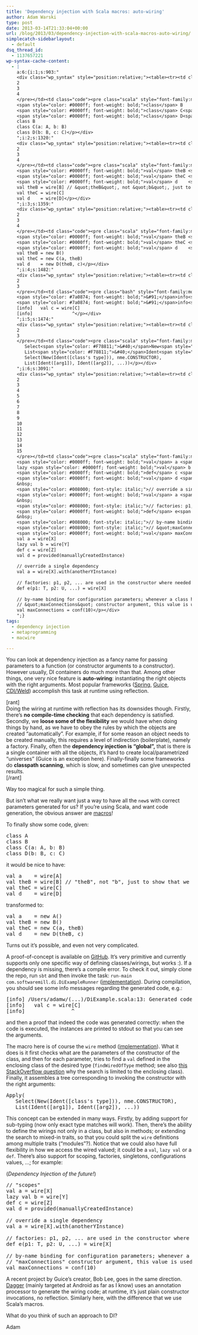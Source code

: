 ```yaml
---
title: 'Dependency injection with Scala macros: auto-wiring'
author: Adam Warski
type: post
date: 2013-03-14T21:33:04+00:00
url: /blog/2013/03/dependency-injection-with-scala-macros-auto-wiring/
simplecatch-sidebarlayout:
  - default
dsq_thread_id:
  - 1137657221
wp-syntax-cache-content:
  - |
    a:6:{i:1;s:903:"
    <div class="wp_syntax" style="position:relative;"><table><tr><td class="line_numbers"><pre>1
    2
    3
    4
    </pre></td><td class="code"><pre class="scala" style="font-family:monospace;"><span style="color: #0000ff; font-weight: bold;">class</span> A
    <span style="color: #0000ff; font-weight: bold;">class</span> B
    <span style="color: #0000ff; font-weight: bold;">class</span> C<span style="color: #F78811;">&#40;</span>a<span style="color: #000080;">:</span> A, b<span style="color: #000080;">:</span> B<span style="color: #F78811;">&#41;</span>
    <span style="color: #0000ff; font-weight: bold;">class</span> D<span style="color: #F78811;">&#40;</span>b<span style="color: #000080;">:</span> B, c<span style="color: #000080;">:</span> C<span style="color: #F78811;">&#41;</span></pre></td></tr></table><p class="theCode" style="display:none;">class A
    class B
    class C(a: A, b: B)
    class D(b: B, c: C)</p></div>
    ";i:2;s:1320:"
    <div class="wp_syntax" style="position:relative;"><table><tr><td class="line_numbers"><pre>1
    2
    3
    4
    </pre></td><td class="code"><pre class="scala" style="font-family:monospace;"><span style="color: #0000ff; font-weight: bold;">val</span> a    <span style="color: #000080;">=</span> wire<span style="color: #F78811;">&#91;</span>A<span style="color: #F78811;">&#93;</span>
    <span style="color: #0000ff; font-weight: bold;">val</span> theB <span style="color: #000080;">=</span> wire<span style="color: #F78811;">&#91;</span>B<span style="color: #F78811;">&#93;</span> <span style="color: #008000; font-style: italic;">// &quot;theB&quot;, not &quot;b&quot;, just to show that we can use any name</span>
    <span style="color: #0000ff; font-weight: bold;">val</span> theC <span style="color: #000080;">=</span> wire<span style="color: #F78811;">&#91;</span>C<span style="color: #F78811;">&#93;</span>
    <span style="color: #0000ff; font-weight: bold;">val</span> d    <span style="color: #000080;">=</span> wire<span style="color: #F78811;">&#91;</span>D<span style="color: #F78811;">&#93;</span></pre></td></tr></table><p class="theCode" style="display:none;">val a    = wire[A]
    val theB = wire[B] // &quot;theB&quot;, not &quot;b&quot;, just to show that we can use any name
    val theC = wire[C]
    val d    = wire[D]</p></div>
    ";i:3;s:1359:"
    <div class="wp_syntax" style="position:relative;"><table><tr><td class="line_numbers"><pre>1
    2
    3
    4
    </pre></td><td class="code"><pre class="scala" style="font-family:monospace;"><span style="color: #0000ff; font-weight: bold;">val</span> a    <span style="color: #000080;">=</span> <span style="color: #0000ff; font-weight: bold;">new</span> A<span style="color: #F78811;">&#40;</span><span style="color: #F78811;">&#41;</span>
    <span style="color: #0000ff; font-weight: bold;">val</span> theB <span style="color: #000080;">=</span> <span style="color: #0000ff; font-weight: bold;">new</span> B<span style="color: #F78811;">&#40;</span><span style="color: #F78811;">&#41;</span>
    <span style="color: #0000ff; font-weight: bold;">val</span> theC <span style="color: #000080;">=</span> <span style="color: #0000ff; font-weight: bold;">new</span> C<span style="color: #F78811;">&#40;</span>a, theB<span style="color: #F78811;">&#41;</span>
    <span style="color: #0000ff; font-weight: bold;">val</span> d    <span style="color: #000080;">=</span> <span style="color: #0000ff; font-weight: bold;">new</span> D<span style="color: #F78811;">&#40;</span>theB, c<span style="color: #F78811;">&#41;</span></pre></td></tr></table><p class="theCode" style="display:none;">val a    = new A()
    val theB = new B()
    val theC = new C(a, theB)
    val d    = new D(theB, c)</p></div>
    ";i:4;s:1482:"
    <div class="wp_syntax" style="position:relative;"><table><tr><td class="line_numbers"><pre>1
    2
    3
    </pre></td><td class="code"><pre class="bash" style="font-family:monospace;"><span style="color: #7a0874; font-weight: bold;">&#91;</span>info<span style="color: #7a0874; font-weight: bold;">&#93;</span> <span style="color: #000000; font-weight: bold;">/</span>Users<span style="color: #000000; font-weight: bold;">/</span>adamw<span style="color: #000000; font-weight: bold;">/</span><span style="color: #7a0874; font-weight: bold;">&#40;</span>...<span style="color: #7a0874; font-weight: bold;">&#41;</span><span style="color: #000000; font-weight: bold;">/</span>DiExample.scala:<span style="color: #000000;">13</span>: Generated code: new C<span style="color: #7a0874; font-weight: bold;">&#40;</span>a, theB<span style="color: #7a0874; font-weight: bold;">&#41;</span>
    <span style="color: #7a0874; font-weight: bold;">&#91;</span>info<span style="color: #7a0874; font-weight: bold;">&#93;</span>   val c = wire<span style="color: #7a0874; font-weight: bold;">&#91;</span>C<span style="color: #7a0874; font-weight: bold;">&#93;</span>
    <span style="color: #7a0874; font-weight: bold;">&#91;</span>info<span style="color: #7a0874; font-weight: bold;">&#93;</span>               ^</pre></td></tr></table><p class="theCode" style="display:none;">[info] /Users/adamw/(...)/DiExample.scala:13: Generated code: new C(a, theB)
    [info]   val c = wire[C]
    [info]               ^</p></div>
    ";i:5;s:1474:"
    <div class="wp_syntax" style="position:relative;"><table><tr><td class="line_numbers"><pre>1
    2
    3
    </pre></td><td class="code"><pre class="scala" style="font-family:monospace;">Apply<span style="color: #F78811;">&#40;</span>
       Select<span style="color: #F78811;">&#40;</span>New<span style="color: #F78811;">&#40;</span>Ident<span style="color: #F78811;">&#40;</span><span style="color: #F78811;">&#91;</span><span style="color: #0000ff; font-weight: bold;">class</span><span style="color: #CC66FF;">'s</span> <span style="color: #0000ff; font-weight: bold;">type</span><span style="color: #F78811;">&#93;</span><span style="color: #F78811;">&#41;</span><span style="color: #F78811;">&#41;</span>, nme.<span style="color: #000000;">CONSTRUCTOR</span><span style="color: #F78811;">&#41;</span>, 
       List<span style="color: #F78811;">&#40;</span>Ident<span style="color: #F78811;">&#40;</span><span style="color: #F78811;">&#91;</span>arg1<span style="color: #F78811;">&#93;</span><span style="color: #F78811;">&#41;</span>, Ident<span style="color: #F78811;">&#40;</span><span style="color: #F78811;">&#91;</span>arg2<span style="color: #F78811;">&#93;</span><span style="color: #F78811;">&#41;</span>, ...<span style="color: #F78811;">&#41;</span><span style="color: #F78811;">&#41;</span></pre></td></tr></table><p class="theCode" style="display:none;">Apply(
       Select(New(Ident([class's type])), nme.CONSTRUCTOR), 
       List(Ident([arg1]), Ident([arg2]), ...))</p></div>
    ";i:6;s:3091:"
    <div class="wp_syntax" style="position:relative;"><table><tr><td class="line_numbers"><pre>1
    2
    3
    4
    5
    6
    7
    8
    9
    10
    11
    12
    13
    14
    15
    </pre></td><td class="code"><pre class="scala" style="font-family:monospace;"><span style="color: #008000; font-style: italic;">// &quot;scopes&quot;</span>
    <span style="color: #0000ff; font-weight: bold;">val</span> a <span style="color: #000080;">=</span> wire<span style="color: #F78811;">&#91;</span>X<span style="color: #F78811;">&#93;</span>
    lazy <span style="color: #0000ff; font-weight: bold;">val</span> b <span style="color: #000080;">=</span> wire<span style="color: #F78811;">&#91;</span>Y<span style="color: #F78811;">&#93;</span>
    <span style="color: #0000ff; font-weight: bold;">def</span> c <span style="color: #000080;">=</span> wire<span style="color: #F78811;">&#91;</span>Z<span style="color: #F78811;">&#93;</span> 
    <span style="color: #0000ff; font-weight: bold;">val</span> d <span style="color: #000080;">=</span> provided<span style="color: #F78811;">&#40;</span>manuallyCreatedInstance<span style="color: #F78811;">&#41;</span>
    &nbsp;
    <span style="color: #008000; font-style: italic;">// override a single dependency</span>
    <span style="color: #0000ff; font-weight: bold;">val</span> a <span style="color: #000080;">=</span> wire<span style="color: #F78811;">&#91;</span>X<span style="color: #F78811;">&#93;</span>.<span style="color: #0000ff; font-weight: bold;">with</span><span style="color: #F78811;">&#40;</span>anotherYInstance<span style="color: #F78811;">&#41;</span>
    &nbsp;
    <span style="color: #008000; font-style: italic;">// factories: p1, p2, ... are used in the constructor where needed</span>
    <span style="color: #0000ff; font-weight: bold;">def</span> e<span style="color: #F78811;">&#40;</span>p1<span style="color: #000080;">:</span> T, p2<span style="color: #000080;">:</span> U, ...<span style="color: #F78811;">&#41;</span> <span style="color: #000080;">=</span> wire<span style="color: #F78811;">&#91;</span>X<span style="color: #F78811;">&#93;</span> 
    &nbsp;
    <span style="color: #008000; font-style: italic;">// by-name binding for configuration parameters; whenever a class has a</span>
    <span style="color: #008000; font-style: italic;">// &quot;maxConnections&quot; constructor argument, this value is used.</span>
    <span style="color: #0000ff; font-weight: bold;">val</span> maxConnections <span style="color: #000080;">=</span> conf<span style="color: #F78811;">&#40;</span><span style="color: #F78811;">10</span><span style="color: #F78811;">&#41;</span></pre></td></tr></table><p class="theCode" style="display:none;">// &quot;scopes&quot;
    val a = wire[X]
    lazy val b = wire[Y]
    def c = wire[Z] 
    val d = provided(manuallyCreatedInstance)
    
    // override a single dependency
    val a = wire[X].with(anotherYInstance)
    
    // factories: p1, p2, ... are used in the constructor where needed
    def e(p1: T, p2: U, ...) = wire[X] 
    
    // by-name binding for configuration parameters; whenever a class has a
    // &quot;maxConnections&quot; constructor argument, this value is used.
    val maxConnections = conf(10)</p></div>
    ";}
tags:
  - dependency injection
  - metaprogramming
  - macwire

---
```

You can look at dependency injection as a fancy name for passing parameters to a function (or constructor arguments to a constructor). However usually, DI containers do much more than that. Among other things, one very nice feature is **auto-wiring**: instantiating the right objects with the right arguments. Most popular frameworks ([Spring][1], [Guice][2], [CDI/Weld][3]) accomplish this task at runtime using reflection.

[rant]  
Doing the wiring at runtime with reflection has its downsides though. Firstly, there&#8217;s **no compile-time checking** that each dependency is satisfied. Secondly, we **loose some of the flexibility** we would have when doing things by hand, as we have to obey the rules by which the objects are created &#8220;automatically&#8221;. For example, if for some reason an object needs to be created manually, this requires a level of indirection (boilerplate), namely a factory. Finally, often the **dependency injection is &#8220;global&#8221;,** that is there is a single container with all the objects, it&#8217;s hard to create local/parametrized &#8220;universes&#8221; (Guice is an exception here). Finally-finally some frameworks do **classpath scanning**, which is slow, and sometimes can give unexpected results.  
[/rant]

Way too magical for such a simple thing. 

But isn&#8217;t what we really want just a way to have all the `new`s with correct parameters generated for us? If you&#8217;re using Scala, and want code generation, the obvious answer are [macros][4]!

To finally show some code, given: 

<pre lang="scala" line="1">class A
class B
class C(a: A, b: B)
class D(b: B, c: C)
</pre>

it would be nice to have:

<pre lang="scala" line="1">val a    = wire[A]
val theB = wire[B] // "theB", not "b", just to show that we can use any name
val theC = wire[C]
val d    = wire[D]
</pre>

transformed to:

<pre lang="scala" line="1">val a    = new A()
val theB = new B()
val theC = new C(a, theB)
val d    = new D(theB, c)
</pre>

Turns out it&#8217;s possible, and even not very complicated.

A proof-of-concept is available on [GitHub][5]. It&#8217;s very primitive and currently supports only one specific way of defining classes/wirings, but works :). If a dependency is missing, there&#8217;s a compile error. To check it out, simply clone the repo, run `sbt` and then invoke the task: `run-main com.softwaremill.di.DiExampleRunner` ([implementation][6]). During compilation, you should see some info messages regarding the generated code, e.g.:

<pre lang="bash" line="1">[info] /Users/adamw/(...)/DiExample.scala:13: Generated code: new C(a, theB)
[info]   val c = wire[C]
[info]               ^
</pre>

and then a proof that indeed the code was generated correctly: when the code is executed, the instances are printed to stdout so that you can see the arguments.

The macro here is of course the `wire` method ([implementation][7]). What it does is it first checks what are the parameters of the constructor of the class, and then for each parameter, tries to find a `val` defined in the enclosing class of the desired type (`findWiredOfType` method; see also [this StackOverflow question][8] why the search is limited to the enclosing class). Finally, it assembles a tree corresponding to invoking the constructor with the right arguments:

<pre lang="scala" line="1">Apply(
   Select(New(Ident([class's type])), nme.CONSTRUCTOR), 
   List(Ident([arg1]), Ident([arg2]), ...))
</pre>

This concept can be extended in many ways. Firstly, by adding support for sub-typing (now only exact type matches will work). Then, there&#8217;s the ability to define the wirings not only in a class, but also in methods; or extending the search to mixed-in traits, so that you could split the `wire` definitions among multiple traits (&#8220;modules&#8221;?). Notice that we could also have full flexibility in how we access the wired valued; it could be a `val`, `lazy val` or a `def`. There&#8217;s also support for scoping, factories, singletons, configurations values, &#8230;; for example:

(_Dependency Injection of the future!_)

<pre lang="scala" line="1">// "scopes"
val a = wire[X]
lazy val b = wire[Y]
def c = wire[Z] 
val d = provided(manuallyCreatedInstance)

// override a single dependency
val a = wire[X].with(anotherYInstance)

// factories: p1, p2, ... are used in the constructor where needed
def e(p1: T, p2: U, ...) = wire[X] 

// by-name binding for configuration parameters; whenever a class has a
// "maxConnections" constructor argument, this value is used.
val maxConnections = conf(10)
</pre>

A recent project by Guice&#8217;s creator, Bob Lee, goes in the same direction. [Dagger][9] (mainly targeted at Android as far as I know) uses an annotation processor to generate the wiring code; at runtime, it&#8217;s just plain constructor invocations, no reflection. Similarly here, with the difference that we use Scala&#8217;s macros. 

What do you think of such an approach to DI?

Adam

 [1]: http://www.springsource.org/
 [2]: https://code.google.com/p/google-guice/
 [3]: http://seamframework.org/Weld
 [4]: http://scalamacros.org/
 [5]: https://github.com/adamw/scala-macro-di
 [6]: https://github.com/adamw/scala-macro-di/blob/2cec0f6ad231ead205fcf47570c1150abbd496ac/examples/src/main/scala/com/softwaremill/di/DiExample.scala
 [7]: https://github.com/adamw/scala-macro-di/blob/2cec0f6ad231ead205fcf47570c1150abbd496ac/macros/src/main/scala/com/softwaremill/di/DiMacro.scala
 [8]: http://stackoverflow.com/questions/15373336/is-it-possible-to-access-the-symbol-table-in-a-macro/
 [9]: http://square.github.com/dagger/
